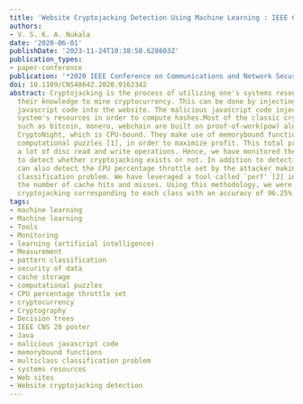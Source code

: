 ```yaml
---
title: 'Website Cryptojacking Detection Using Machine Learning : IEEE CNS 20 Poster'
authors:
- V. S. K. A. Nukala
date: '2020-06-01'
publishDate: '2023-11-24T10:38:58.628603Z'
publication_types:
- paper-conference
publication: '*2020 IEEE Conference on Communications and Network Security (CNS)*'
doi: 10.1109/CNS48642.2020.9162342
abstract: Cryptojacking is the process of utilizing one's systems resources without
  their knowledge to mine cryptocurrency. This can be done by injecting a malicious
  javascript code into the website. The malicious javascript code injected utilizes
  system's resources in order to compute hashes.Most of the classic cryptocurrencies
  such as bitcoin, monero, webchain are built on proof-of-work(pow) algorithm called
  CryptoNight, which is CPU-bound. They make use of memorybound functions for constructing
  computational puzzles [1], in order to maximize profit. This total process requires
  a lot of disc read and write operations. Hence, we have monitored the cache activity
  to detect whether cryptojacking exists or not. In addition to detection, our method
  can also detect the CPU percentage throttle set by the attacker making it a multiclass
  classification problem. We have leveraged a tool called `perf' [2] in order to measure
  the number of cache hits and misses. Using this methodology, we were able to detect
  cryptojacking corresponding to each class with an accuracy of 96.25%.
tags:
- machine learning
- Machine learning
- Tools
- Monitoring
- learning (artificial intelligence)
- Measurement
- pattern classification
- security of data
- cache storage
- computational puzzles
- CPU percentage throttle set
- cryptocurrency
- Cryptography
- Decision trees
- IEEE CNS 20 poster
- Java
- malicious javascript code
- memorybound functions
- multiclass classification problem
- systems resources
- Web sites
- Website cryptojacking detection
---
```

